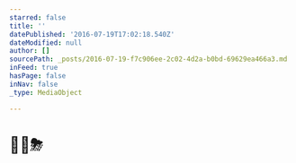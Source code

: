 ```yaml
---
starred: false
title: ''
datePublished: '2016-07-19T17:02:18.540Z'
dateModified: null
author: []
sourcePath: _posts/2016-07-19-f7c906ee-2c02-4d2a-b0bd-69629ea466a3.md
inFeed: true
hasPage: false
inNav: false
_type: MediaObject

---
```

# 🍦🍻⛈